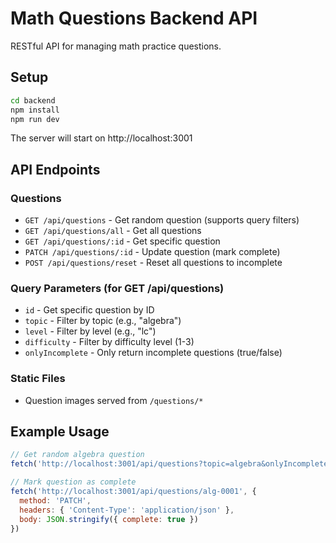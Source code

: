 # Math Questions Backend API

RESTful API for managing math practice questions.

## Setup

```bash
cd backend
npm install
npm run dev
```

The server will start on http://localhost:3001

## API Endpoints

### Questions
- `GET /api/questions` - Get random question (supports query filters)
- `GET /api/questions/all` - Get all questions
- `GET /api/questions/:id` - Get specific question
- `PATCH /api/questions/:id` - Update question (mark complete)
- `POST /api/questions/reset` - Reset all questions to incomplete

### Query Parameters (for GET /api/questions)
- `id` - Get specific question by ID
- `topic` - Filter by topic (e.g., "algebra")
- `level` - Filter by level (e.g., "lc") 
- `difficulty` - Filter by difficulty level (1-3)
- `onlyIncomplete` - Only return incomplete questions (true/false)

### Static Files
- Question images served from `/questions/*`

## Example Usage

```javascript
// Get random algebra question
fetch('http://localhost:3001/api/questions?topic=algebra&onlyIncomplete=true')

// Mark question as complete
fetch('http://localhost:3001/api/questions/alg-0001', {
  method: 'PATCH',
  headers: { 'Content-Type': 'application/json' },
  body: JSON.stringify({ complete: true })
})
```
